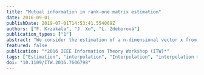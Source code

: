 ```yaml
---
title: "Mutual information in rank-one matrix estimation"
date: 2016-09-01
publishDate: 2019-07-01T14:53:41.554069Z
authors: ["F. Krzakala", "J. Xu", "L. Zdeborová"]
publication_types: ["1"]
abstract: "We consider the estimation of a n-dimensional vector x from the knowledge of noisy and possibility non-linear element-wise measurements of xxT, a very generic problem that contains, e.g. stochastic 2-block model, submatrix localization or the spike perturbation of random matrices. Using an interpolation method proposed by Guerra [1] and later refined by Korada and Macris [2], we prove that the Bethe mutual information (related to the Bethe free energy and conjectured to be exact by Lesieur et al. [3] on the basis of the non-rigorous cavity method) always yields an upper bound to the exact mutual information. A lower bound is also provided using a similar technique. For concreteness, we illustrate our findings on the sparse PCA problem, and observe that (a) our bounds match for a large region of parameters and (b) that there exists a phase transition in a region where the spectrum remains uninformative. While we present only the case of rank-one symmetric matrix estimation, our proof technique is readily extendable to low-rank symmetric matrix or low-rank symmetric tensor estimation."
featured: false
publication: "*2016 IEEE Information Theory Workshop (ITW)*"
tags: ["Estimation", "interpolation", "Interpolation", "interpolation method", "low-rank symmetric tensor estimation", "matrix algebra", "mutual information", "Mutual information", "Noise measurement", "Numerical models", "principal component analysis", "random matrices", "rank-one symmetric matrix estimation", "sparse PCA problem", "Symmetric matrices", "Upper bound"]
doi: "10.1109/ITW.2016.7606798"
---
```


